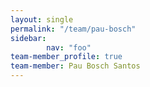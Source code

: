 ```yaml
---
layout: single
permalink: "/team/pau-bosch"
sidebar:
        nav: "foo"
team-member_profile: true
team-member: Pau Bosch Santos
---
```

